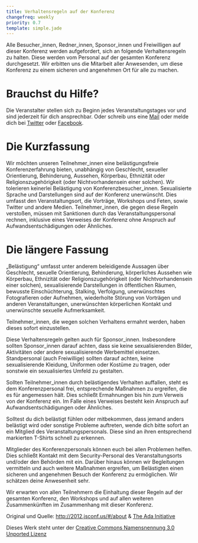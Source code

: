 ```yaml
---
title: Verhaltensregeln auf der Konferenz
changefreq: weekly
priority: 0.7
template: simple.jade
---
```


Alle Besucher_innen, Redner_innen, Sponsor_innen und Freiwilligen auf dieser Konferenz werden aufgefordert, sich an folgende Verhaltensregeln zu halten. Diese werden vom Personal auf der gesamten Konferenz durchgesetzt. Wir erbitten uns die Mitarbeit aller Anwesenden, um diese Konferenz zu einem sicheren und angenehmen Ort für alle zu machen.

# Brauchst du Hilfe?

Die Veranstalter stellen sich zu Beginn jedes Veranstaltungstages vor und sind jederzeit für dich ansprechbar. Oder schreib uns eine <a href="mailto:info@barcamp-erfurt.de">Mail</a> oder melde dich bei <a href="https://twitter.com/BarCampErfurt">Twitter</a> oder <a href="https://de-de.facebook.com/barcamperfurt">Facebook</a>.

# Die Kurzfassung

Wir möchten unseren Teilnehmer_innen eine belästigungsfreie Konferenzerfahrung bieten, unabhängig von Geschlecht, sexueller Orientierung, Behinderung, Aussehen, Körperbau, Ethnizität oder Religionszugehörigkeit (oder Nichtvorhandensein einer solchen). Wir tolerieren keinerlei Belästigung von Konferenzbesucher_innen. Sexualisierte Sprache und Darstellungen sind auf der Konferenz unerwünscht. Dies umfasst den Veranstaltungsort, die Vorträge, Workshops und Feten, sowie Twitter und andere Medien. Teilnehmer_innen, die gegen diese Regeln verstoßen, müssen mit Sanktionen durch das Veranstaltungspersonal rechnen, inklusive eines Verweises der Konferenz ohne Anspruch auf Aufwandsentschädigungen oder Ähnliches.

# Die längere Fassung

„Belästigung“ umfasst unter anderem beleidigende Aussagen über Geschlecht, sexuelle Orientierung, Behinderung, körperliches Aussehen wie Körperbau, Ethnizität oder Religionszugehörigkeit (oder Nichtvorhandensein einer solchen), sexualisierende Darstellungen in öffentlichen Räumen, bewusste Einschüchterung, Stalking, Verfolgung, unerwünschtes Fotografieren oder Aufnehmen, wiederholte Störung von Vorträgen und anderen Veranstaltungen, unerwünschten körperlichen Kontakt und unerwünschte sexuelle Aufmerksamkeit.

Teilnehmer_innen, die wegen solchen Verhaltens ermahnt werden, haben dieses sofort einzustellen.

Diese Verhaltensregeln gelten auch für Sponsor_innen. Insbesondere sollten Sponsor_innen darauf achten, dass sie keine sexualisierenden Bilder, Aktivitäten oder andere sexualisierende Werbemittel einsetzen. Standpersonal (auch Freiwillige) sollten darauf achten, keine sexualisierende Kleidung, Uniformen oder Kostüme zu tragen, oder sonstwie ein sexualisiertes Umfeld zu gestalten.

Sollten Teilnehmer_innen durch belästigendes Verhalten auffallen, steht es dem Konferenzpersonal frei, entsprechende Maßnahmen zu ergreifen, die es für angemessen hält. Dies schließt Ermahnungen bis hin zum Verweis von der Konferenz ein. Im Falle eines Verweises besteht kein Anspruch auf Aufwandsentschädigungen oder Ähnliches.

Solltest du dich belästigt fühlen oder mitbekommen, dass jemand anders belästigt wird oder sonstige Probleme auftreten, wende dich bitte sofort an ein Mitglied des Veranstaltungspersonals. Diese sind an ihren entsprechend markierten T-Shirts schnell zu erkennen.

Mitglieder des Konferenzpersonals können euch bei allen Problemen helfen. Dies schließt Kontakt mit dem Security-Personal des Veranstaltungsorts und/oder den Behörden mit ein. Darüber hinaus können wir Begleitungen vermitteln und auch weitere Maßnahmen ergreifen, um Belästigten einen sicheren und angenehmen Besuch der Konferenz zu ermöglichen. Wir schätzen deine Anwesenheit sehr.

Wir erwarten von allen Teilnehmern die Einhaltung dieser Regeln auf der gesamten Konferenz, den Workshops und auf allen weiteren Zusammenkünften im Zusammenhang mit dieser Konferenz.



Original und Quelle: <a href="http://2012.jsconf.us/#/about">http://2012.jsconf.us/#/about</a> &amp; <a href="http://geekfeminism.wikia.com/wiki/Conference_anti-harassment/Policy">The Ada Initiative</a><br>

Dieses Werk steht unter der <a rel="license" href="http://creativecommons.org/licenses/by/3.0/deed.de">Creative Commons Namensnennung 3.0 Unported Lizenz</a></em>